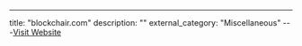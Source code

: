 ---
title: "blockchair.com"
description: ""
external_category: "Miscellaneous"
---[Visit Website](https://blockchair.com)

